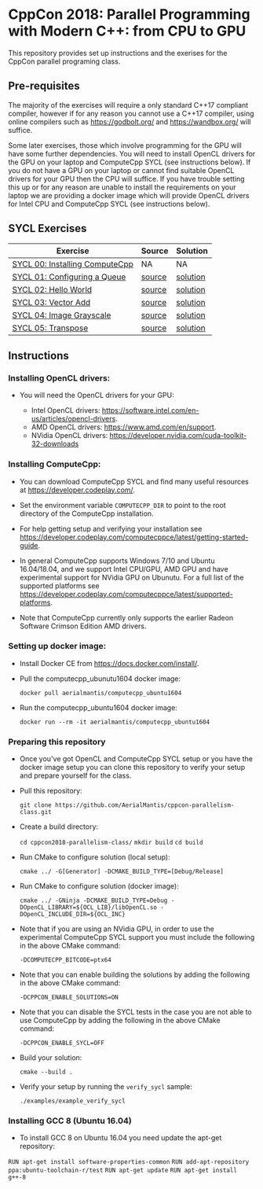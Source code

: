 # CppCon 2018: Parallel Programming with Modern C++: from CPU to GPU

This repository provides set up instructions and the exerises for the CppCon parallel programing class.

## Pre-requisites

The majority of the exercises will require a only standard C++17 compliant compiler, however if for any reason you cannot use a C++17 compiler, using online compilers such as https://godbolt.org/ and https://wandbox.org/ will suffice.

Some later exercises, those which involve programming for the GPU will have some further dependencies. You will need to install OpenCL drivers for the GPU on your laptop and ComputeCpp SYCL (see instructions below). If you do not have a GPU on your laptop or cannot find suitable OpenCL drivers for your GPU then the CPU will suffice. If you have trouble setting this up or for any reason are unable to install the requirements on your laptop we are providing a docker image which will provide OpenCL drivers for Intel CPU and ComputeCpp SYCL (see instructions below).

## SYCL Exercises

| Exercise | Source | Solution |
|----------|--------|----------|
| [SYCL 00: Installing ComputeCpp ][exercise-sycl-00] | NA | NA |
| [SYCL 01: Configuring a Queue ][exercise-sycl-01] | [source][source-sycl-01] | [solution][solution-sycl-01] |
| [SYCL 02: Hello World ][exercise-sycl-02] | [source][source-sycl-02] | [solution][solution-sycl-02] |
| [SYCL 03: Vector Add ][exercise-sycl-03] | [source][source-sycl-03] | [solution][solution-sycl-03] |
| [SYCL 04: Image Grayscale ][exercise-sycl-04] | [source][source-sycl-04] | [solution][solution-sycl-04] |
| [SYCL 05: Transpose ][exercise-sycl-05] | [source][source-sycl-05] | [solution][solution-sycl-05] |

## Instructions

### Installing OpenCL drivers:

* You will need the OpenCL drivers for your GPU:

  * Intel OpenCL drivers: https://software.intel.com/en-us/articles/opencl-drivers.
  * AMD OpenCL drivers: https://www.amd.com/en/support.
  * NVidia OpenCL drivers: https://developer.nvidia.com/cuda-toolkit-32-downloads

### Installing ComputeCpp:

* You can download ComputeCpp SYCL and find many useful resources at https://developer.codeplay.com/.

* Set the environment variable `COMPUTECPP_DIR` to point to the root directory of the ComputeCpp installation.

* For help getting setup and verifying your installation see https://developer.codeplay.com/computecppce/latest/getting-started-guide.

* In general ComputeCpp supports Windows 7/10 and Ubuntu 16.04/18.04, and we support Intel CPU/GPU, AMD GPU and have experimental support for NVidia GPU on Ubunutu. For a full list of the supported platforms see https://developer.codeplay.com/computecppce/latest/supported-platforms.

* Note that ComputeCpp currently only supports the earlier Radeon Software Crimson Edition AMD drivers.

### Setting up docker image:

* Install Docker CE from https://docs.docker.com/install/.

* Pull the computecpp_ubunutu1604 docker image:

  `docker pull aerialmantis/computecpp_ubuntu1604`

* Run the computecpp_ubuntu1604 docker image:

  `docker run --rm -it aerialmantis/computecpp_ubuntu1604`

### Preparing this repository

* Once you've got OpenCL and ComputeCpp SYCL setup or you have the docker image setup you can clone this repository to verify your setup and prepare yourself for the class.

* Pull this repository:

  `git clone https://github.com/AerialMantis/cppcon-parallelism-class.git`

* Create a build directory:

  `cd cppcon2018-parallelism-class/`
  `mkdir build`
  `cd build`

* Run CMake to configure solution (local setup):

  `cmake ../ -G[Generator] -DCMAKE_BUILD_TYPE=[Debug/Release]`

* Run CMake to configure solution (docker image):

  `cmake ../ -GNinja -DCMAKE_BUILD_TYPE=Debug -DOpenCL_LIBRARY=${OCL_LIB}/libOpenCL.so -DOpenCL_INCLUDE_DIR=${OCL_INC}`

* Note that if you are using an NVidia GPU, in order to use the experimental ComputeCpp SYCL support you must include the following in the above CMake command:

  `-DCOMPUTECPP_BITCODE=ptx64`

* Note that you can enable building the solutions by adding the following in the above CMake command:

  `-DCPPCON_ENABLE_SOLUTIONS=ON`

* Note that you can disable the SYCL tests in the case you are not able to use ComputeCpp by adding the following in the above CMake command:

  `-DCPPCON_ENABLE_SYCL=OFF`

* Build your solution:

  `cmake --build .`

* Verify your setup by running the `verify_sycl` sample:

  `./examples/example_verify_sycl`

### Installing GCC 8 (Ubuntu 16.04)

* To install GCC 8 on Ubuntu 16.04 you need update the apt-get repository:

`RUN apt-get install software-properties-common`
`RUN add-apt-repository ppa:ubuntu-toolchain-r/test`
`RUN apt-get update`
`RUN apt-get install g++-8`

[exercise-sycl-00]: ./docs/sycl_00_setting_up_computecpp.md
[exercise-sycl-01]: ./docs/sycl_01_configuring_a_queue.md
[exercise-sycl-02]: ./docs/sycl_02_hello_world.md
[exercise-sycl-03]: ./docs/sycl_03_vector_add.md
[exercise-sycl-04]: ./docs/sycl_04_image_grayscale.md
[exercise-sycl-05]: ./docs/sycl_05_transpose.md

[source-sycl-01]: ./source/sycl_01_configuring_a_queue.cpp
[source-sycl-02]: ./source/sycl_02_hello_world.cpp
[source-sycl-03]: ./source/sycl_03_vector_add.cpp
[source-sycl-04]: ./source/sycl_04_image_grayscale.cpp
[source-sycl-05]: ./source/sycl_05_transpose.cpp

[solution-sycl-01]: ./solutions/sycl_01_configuring_a_queue.cpp
[solution-sycl-02]: ./solutions/sycl_02_hello_world.cpp
[solution-sycl-03]: ./solutions/sycl_03_vector_add.cpp
[solution-sycl-04]: ./solutions/sycl_04_image_grayscale.cpp
[solution-sycl-05]: ./solutions/sycl_05_transpose.cpp